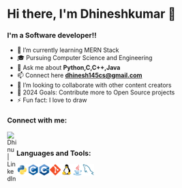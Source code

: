 # Hi there, I'm Dhineshkumar 👋 
### I'm a Software developer!!
- 🌱 I’m currently learning MERN Stack
- 🎓 Pursuing Computer Science and Engineering
- 💬 Ask me about **Python,C,C++,Java**
- 📫 Connect here **dhinesh145cs@gmail.com**
- 👯 I’m looking to collaborate with other content creators
- 🥅 2024 Goals: Contribute more to Open Source projects
- ⚡ Fun fact: I love to draw 
### Connect with me:
[<img align="left" alt="Dhinu | LinkedIn" width="22px" src="https://cdn.jsdelivr.net/npm/simple-icons@v3/icons/linkedin.svg" />][linkedin]
<br />
### Languages and Tools:

<img align="left" alt="Python" width="26px" src="https://github.com/devicons/devicon/blob/master/icons/python/python-original.svg" />

<img align="left" alt="C" width="26px" src="https://github.com/devicons/devicon/blob/master/icons/c/c-original.svg" />
<img align="left" alt="C++" width="26px" src="https://github.com/devicons/devicon/blob/master/icons/cplusplus/cplusplus-original.svg" />
<img align="left" alt="Git" width="26px" src="https://github.com/devicons/devicon/blob/master/icons/git/git-original.svg" />
<img align="left" alt="Linux" width="26px" src="https://github.com/devicons/devicon/blob/master/icons/linux/linux-original.svg" />
<img align="left" alt="Java" width="26px" src="https://github.com/devicons/devicon/blob/master/icons/java/java-original.svg" />

<img align="left" alt="MySQL" width="26px" src="https://github.com/devicons/devicon/blob/master/icons/mysql/mysql-original.svg" />

<br />

[linkedin]: https://www.linkedin.com/in/dhineshkumar-engineer-
